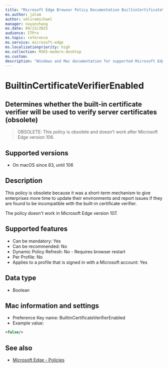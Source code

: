 ```yaml
---
title: "Microsoft Edge Browser Policy Documentation BuiltinCertificateVerifierEnabled"
ms.author: jalam
author: vmliramichael
manager: nuyunzhang
ms.date: 04/23/2025
audience: ITPro
ms.topic: reference
ms.service: microsoft-edge
ms.localizationpriority: high
ms.collection: M365-modern-desktop
ms.custom:
description: "Windows and Mac documentation for supported Microsoft Edge Browser policy: Determines whether the built-in certificate verifier will be used to verify server certificates (obsolete)"
---
```


<!--THIS FILE IS AUTOMATICALLY GENERATED. MANUAL CHANGES WILL BE OVERWRITTEN.-->
<!--Please contact the Microsoft Edge Manageability team with any questions.-->

# BuiltinCertificateVerifierEnabled

## Determines whether the built-in certificate verifier will be used to verify server certificates (obsolete)
> OBSOLETE: This policy is obsolete and doesn't work after Microsoft Edge version 106.

## Supported versions

- On macOS since 83, until 106

## Description

This policy is obsolete because it was a short-term mechanism to give enterprises more time to update their environments and report issues if they are found to be incompatible with the built-in certificate verifier.

The policy doesn't work in Microsoft Edge version 107.

## Supported features

- Can be mandatory: Yes
- Can be recommended: No
- Dynamic Policy Refresh: No - Requires browser restart
- Per Profile: No
- Applies to a profile that is signed in with a Microsoft account: Yes

## Data type

- Boolean

## Mac information and settings

- Preference Key name: BuiltinCertificateVerifierEnabled
- Example value:

```xml
<false/>
```

## See also
- [Microsoft Edge - Policies](../microsoft-edge-policies.md)
